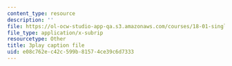 ```yaml
---
content_type: resource
description: ''
file: https://ol-ocw-studio-app-qa.s3.amazonaws.com/courses/18-01-single-variable-calculus-fall-2006/e08c762ec42c599b81574ce39c6d7333_jBkXbAgMj6s.vtt
file_type: application/x-subrip
resourcetype: Other
title: 3play caption file
uid: e08c762e-c42c-599b-8157-4ce39c6d7333
---
```

